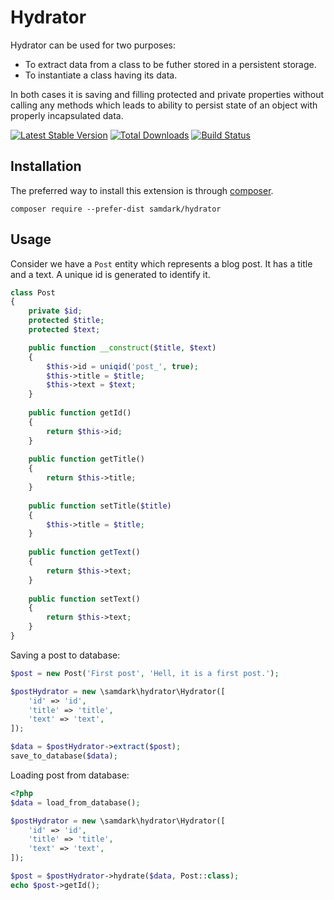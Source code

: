 Hydrator
========

Hydrator can be used for two purposes:

- To extract data from a class to be futher stored in a persistent storage.
- To instantiate a class having its data.

In both cases it is saving and filling protected and private properties without calling
any methods which leads to ability to persist state of an object with properly incapsulated
data.

[![Latest Stable Version](https://poser.pugx.org/samdark/hydrator/v/stable.png)](https://packagist.org/packages/samdark/hydrator)
[![Total Downloads](https://poser.pugx.org/samdark/hydrator/downloads.png)](https://packagist.org/packages/samdark/hydrator)
[![Build Status](https://travis-ci.org/samdark/hydrator.svg?branch=master)](https://travis-ci.org/samdark/hydrator)


## Installation

The preferred way to install this extension is through [composer](http://getcomposer.org/download/).

```
composer require --prefer-dist samdark/hydrator
```

## Usage

Consider we have a `Post` entity which represents a blog post. It has a title and a text. A unique id is generated to
identify it.

```php
class Post
{
    private $id;
    protected $title;
    protected $text;

    public function __construct($title, $text)
    {
        $this->id = uniqid('post_', true);
        $this->title = $title;
        $this->text = $text;
    }
   
    public function getId()
    {
        return $this->id;
    }
    
    public function getTitle()
    {
        return $this->title;
    }
    
    public function setTitle($title)
    {
        $this->title = $title;
    }
    
    public function getText()
    {
        return $this->text;
    }
    
    public function setText()
    {
        return $this->text;
    }
}
```

Saving a post to database:

```php
$post = new Post('First post', 'Hell, it is a first post.');

$postHydrator = new \samdark\hydrator\Hydrator([
    'id' => 'id',
    'title' => 'title',
    'text' => 'text',
]);

$data = $postHydrator->extract($post);
save_to_database($data);
```

Loading post from database:

```php
<?php
$data = load_from_database();

$postHydrator = new \samdark\hydrator\Hydrator([
    'id' => 'id',
    'title' => 'title',
    'text' => 'text',
]);

$post = $postHydrator->hydrate($data, Post::class);
echo $post->getId();
```
